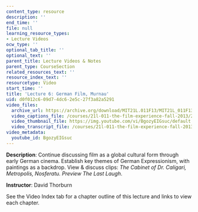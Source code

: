 ```yaml
---
content_type: resource
description: ''
end_time: ''
file: null
learning_resource_types:
- Lecture Videos
ocw_type: ''
optional_tab_title: ''
optional_text: ''
parent_title: Lecture Videos & Notes
parent_type: CourseSection
related_resources_text: ''
resource_index_text: ''
resourcetype: Video
start_time: ''
title: 'Lecture 6: German Film, Murnau'
uid: d0f012c6-09d7-4dc6-2e5c-27f3a82a5291
video_files:
  archive_url: https://archive.org/download/MIT21L.011F13/MIT21L_011F13_L06_300k.mp4
  video_captions_file: /courses/21l-011-the-film-experience-fall-2013/2bbd898edc4c5f328dbc0b2ee1e304fe_BgozyEIGsuc.vtt
  video_thumbnail_file: https://img.youtube.com/vi/BgozyEIGsuc/default.jpg
  video_transcript_file: /courses/21l-011-the-film-experience-fall-2013/530008ab2a50f5c64e109cdf4f1ed2ea_BgozyEIGsuc.pdf
video_metadata:
  youtube_id: BgozyEIGsuc
---
```


**Description**: Continue discussing film as a global cultural form through early German cinema. Establish key themes of German Expressionism, with paintings as a backdrop. View & discuss clips: _The Cabinet of Dr. Caligari, Metropolis, Nosferatu. Preview The Last Laugh_.

**Instructor**: David Thorburn

See the Video Index tab for a chapter outline of this lecture and links to view each chapter.



